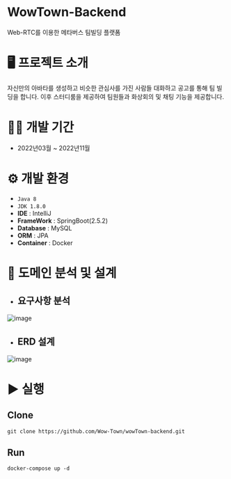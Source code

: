 # WowTown-Backend
Web-RTC를 이용한 메타버스 팀빌딩 플랫폼

# 🖥️ 프로젝트 소개
자신만의 아바타를 생성하고 비슷한 관심사를 가진 사람들 대화하고 공고를 통해 팀 빌딩을 합니다. 이후 스터디룸을 제공하여 팀원들과 화상회의 및 채팅 기능을 제공합니다.

# 👨‍💻 개발 기간
- 2022년03월 ~ 2022년11월

# ⚙️ 개발 환경
- `Java 8`
- `JDK 1.8.0`
- **IDE** : IntelliJ
- **FrameWork** : SpringBoot(2.5.2)
- **Database** : MySQL
- **ORM** : JPA
- **Container** : Docker

# 📜 도메인 분석 및 설계
- ## 요구사항 분석
![image](https://github.com/Wow-Town/wowTown-backend/assets/46860394/6ff05190-6ae8-4a4d-a089-4d03be0254d6)

- ## ERD 설계
![image](https://github.com/Wow-Town/wowTown-backend/assets/46860394/3e526eb2-d7a7-46b9-81a4-6943afb35f4a)


# ▶️ 실행
## Clone
```
git clone https://github.com/Wow-Town/wowTown-backend.git
```
## Run
```
docker-compose up -d
```
